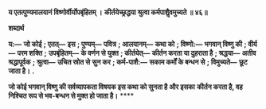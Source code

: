 **य एतत्पुण्यमालयानं विष्णोर्वीर्योपबृंहितम् ।** **कीर्तयेच्छ्रद्धया श्रुत्वा कर्मपाशैॢवमुच्यते ॥ ४६॥** 

**शब्दार्थ** 

**य:—** **जो कोई** **; एतत्—** **इस** **; पुण्यम्—** **पवित्र** **; आलयानम्—** **कथा को** **; विष्णो:—** **भगवान् विष्णु की** **; वीर्य—** **परम शक्ति** **;** **उपबृंहितम्—** **के वर्णन से युक्त** **; कीर्तयेत्—** **कीर्तन करता या दुहराता है** **; श्रद्धया—** **अतीव श्रद्धापूर्वक** **; श्रुत्वा—** **उचित स्रोत से** **सुन कर** **; कर्म-पाशै:—** **सकाम कर्मों के बन्धन से** **; विमुच्यते—** **छूट जाता है।** **.** 

**जो कोई भगवान् विष्णु की सर्वव्यापकता विषयक इस कथा को सुनता है और इसका** **कीर्तन करता है, वह निश्चित रूप से भव-बन्धन से मुक्त हो जाता है।** **** 
